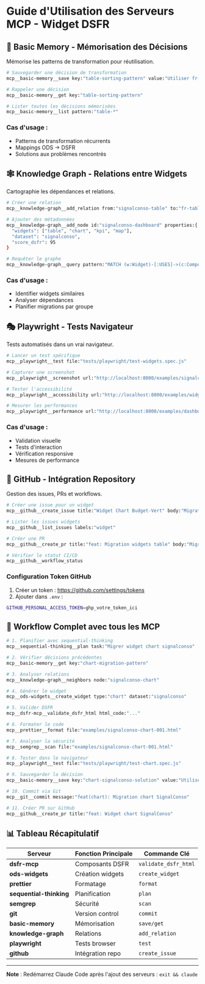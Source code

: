 # Guide d'Utilisation des Serveurs MCP - Widget DSFR

## 🧠 Basic Memory - Mémorisation des Décisions

Mémorise les patterns de transformation pour réutilisation.

```bash
# Sauvegarder une décision de transformation
mcp__basic-memory__save key:"table-sorting-pattern" value:"Utiliser fr-table__sort pour colonnes triables"

# Rappeler une décision
mcp__basic-memory__get key:"table-sorting-pattern"

# Lister toutes les décisions mémorisées
mcp__basic-memory__list pattern:"table-*"
```

### Cas d'usage :
- Patterns de transformation récurrents
- Mappings ODS → DSFR
- Solutions aux problèmes rencontrés

## 🕸️ Knowledge Graph - Relations entre Widgets

Cartographie les dépendances et relations.

```bash
# Créer une relation
mcp__knowledge-graph__add_relation from:"signalconso-table" to:"fr-table" type:"uses"

# Ajouter des métadonnées
mcp__knowledge-graph__add_node id:"signalconso-dashboard" properties:{
  "widgets": ["table", "chart", "kpi", "map"],
  "dataset": "signalconso",
  "score_dsfr": 95
}

# Requêter le graphe
mcp__knowledge-graph__query pattern:"MATCH (w:Widget)-[:USES]->(c:Component) WHERE c.type = 'fr-table' RETURN w"
```

### Cas d'usage :
- Identifier widgets similaires
- Analyser dépendances
- Planifier migrations par groupe

## 🎭 Playwright - Tests Navigateur

Tests automatisés dans un vrai navigateur.

```bash
# Lancer un test spécifique
mcp__playwright__test file:"tests/playwright/test-widgets.spec.js"

# Capturer une screenshot
mcp__playwright__screenshot url:"http://localhost:8000/examples/signalconso-dashboard-dsfr.html" 

# Tester l'accessibilité
mcp__playwright__accessibility url:"http://localhost:8000/examples/widget.html"

# Mesurer les performances
mcp__playwright__performance url:"http://localhost:8000/examples/dashboard.html"
```

### Cas d'usage :
- Validation visuelle
- Tests d'interaction
- Vérification responsive
- Mesures de performance

## 🐙 GitHub - Intégration Repository

Gestion des issues, PRs et workflows.

```bash
# Créer une issue pour un widget
mcp__github__create_issue title:"Widget Chart Budget-Vert" body:"Migration du widget chart pour le dataset budget-vert" labels:["widget", "todo"]

# Lister les issues widgets
mcp__github__list_issues labels:"widget"

# Créer une PR
mcp__github__create_pr title:"feat: Migration widgets table" body:"Migration des 5 widgets table" base:"main" head:"feat/widgets-table"

# Vérifier le statut CI/CD
mcp__github__workflow_status
```

### Configuration Token GitHub

1. Créer un token : https://github.com/settings/tokens
2. Ajouter dans `.env` :
```bash
GITHUB_PERSONAL_ACCESS_TOKEN=ghp_votre_token_ici
```

## 🔄 Workflow Complet avec tous les MCP

```bash
# 1. Planifier avec sequential-thinking
mcp__sequential-thinking__plan task:"Migrer widget chart signalconso"

# 2. Vérifier décisions précédentes
mcp__basic-memory__get key:"chart-migration-pattern"

# 3. Analyser relations
mcp__knowledge-graph__neighbors node:"signalconso-chart"

# 4. Générer le widget
mcp__ods-widgets__create_widget type:"chart" dataset:"signalconso"

# 5. Valider DSFR
mcp__dsfr-mcp__validate_dsfr_html html_code:"..."

# 6. Formater le code
mcp__prettier__format file:"examples/signalconso-chart-001.html"

# 7. Analyser la sécurité
mcp__semgrep__scan file:"examples/signalconso-chart-001.html"

# 8. Tester dans le navigateur
mcp__playwright__test file:"tests/playwright/test-chart.spec.js"

# 9. Sauvegarder la décision
mcp__basic-memory__save key:"chart-signalconso-solution" value:"Utiliser Chart.js avec wrapper DSFR"

# 10. Commit via Git
mcp__git__commit message:"feat(chart): Migration chart SignalConso"

# 11. Créer PR sur GitHub
mcp__github__create_pr title:"feat: Widget chart SignalConso"
```

## 📊 Tableau Récapitulatif

| Serveur | Fonction Principale | Commande Clé |
|---------|-------------------|--------------|
| **dsfr-mcp** | Composants DSFR | `validate_dsfr_html` |
| **ods-widgets** | Création widgets | `create_widget` |
| **prettier** | Formatage | `format` |
| **sequential-thinking** | Planification | `plan` |
| **semgrep** | Sécurité | `scan` |
| **git** | Version control | `commit` |
| **basic-memory** | Mémorisation | `save/get` |
| **knowledge-graph** | Relations | `add_relation` |
| **playwright** | Tests browser | `test` |
| **github** | Intégration repo | `create_issue` |

---

**Note** : Redémarrez Claude Code après l'ajout des serveurs : `exit && claude`